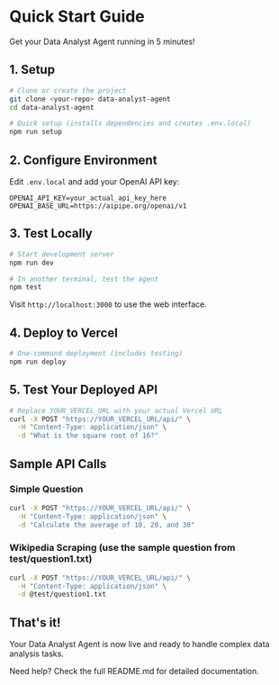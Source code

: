 # Quick Start Guide

Get your Data Analyst Agent running in 5 minutes!

## 1. Setup

```bash
# Clone or create the project
git clone <your-repo> data-analyst-agent
cd data-analyst-agent

# Quick setup (installs dependencies and creates .env.local)
npm run setup
```

## 2. Configure Environment

Edit `.env.local` and add your OpenAI API key:

```env
OPENAI_API_KEY=your_actual_api_key_here
OPENAI_BASE_URL=https://aipipe.org/openai/v1
```

## 3. Test Locally

```bash
# Start development server
npm run dev

# In another terminal, test the agent
npm test
```

Visit `http://localhost:3000` to use the web interface.

## 4. Deploy to Vercel

```bash
# One-command deployment (includes testing)
npm run deploy
```

## 5. Test Your Deployed API

```bash
# Replace YOUR_VERCEL_URL with your actual Vercel URL
curl -X POST "https://YOUR_VERCEL_URL/api/" \
  -H "Content-Type: application/json" \
  -d "What is the square root of 16?"
```

## Sample API Calls

### Simple Question
```bash
curl -X POST "https://YOUR_VERCEL_URL/api/" \
  -H "Content-Type: application/json" \
  -d "Calculate the average of 10, 20, and 30"
```

### Wikipedia Scraping (use the sample question from test/question1.txt)
```bash
curl -X POST "https://YOUR_VERCEL_URL/api/" \
  -H "Content-Type: application/json" \
  -d @test/question1.txt
```

## That's it!

Your Data Analyst Agent is now live and ready to handle complex data analysis tasks.

Need help? Check the full README.md for detailed documentation.